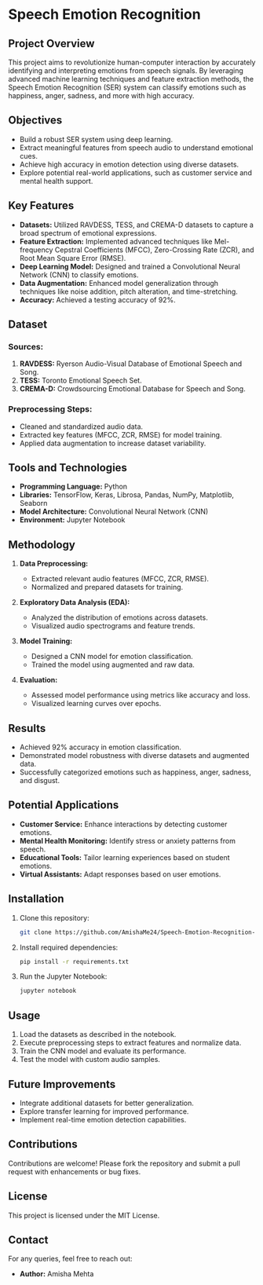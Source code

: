 # Speech Emotion Recognition

## Project Overview
This project aims to revolutionize human-computer interaction by accurately identifying and interpreting emotions from speech signals. By leveraging advanced machine learning techniques and feature extraction methods, the Speech Emotion Recognition (SER) system can classify emotions such as happiness, anger, sadness, and more with high accuracy.

## Objectives
- Build a robust SER system using deep learning.
- Extract meaningful features from speech audio to understand emotional cues.
- Achieve high accuracy in emotion detection using diverse datasets.
- Explore potential real-world applications, such as customer service and mental health support.

## Key Features
- **Datasets:** Utilized RAVDESS, TESS, and CREMA-D datasets to capture a broad spectrum of emotional expressions.
- **Feature Extraction:** Implemented advanced techniques like Mel-frequency Cepstral Coefficients (MFCC), Zero-Crossing Rate (ZCR), and Root Mean Square Error (RMSE).
- **Deep Learning Model:** Designed and trained a Convolutional Neural Network (CNN) to classify emotions.
- **Data Augmentation:** Enhanced model generalization through techniques like noise addition, pitch alteration, and time-stretching.
- **Accuracy:** Achieved a testing accuracy of 92%.

## Dataset
### Sources:
1. **RAVDESS:** Ryerson Audio-Visual Database of Emotional Speech and Song.
2. **TESS:** Toronto Emotional Speech Set.
3. **CREMA-D:** Crowdsourcing Emotional Database for Speech and Song.

### Preprocessing Steps:
- Cleaned and standardized audio data.
- Extracted key features (MFCC, ZCR, RMSE) for model training.
- Applied data augmentation to increase dataset variability.

## Tools and Technologies
- **Programming Language:** Python
- **Libraries:** TensorFlow, Keras, Librosa, Pandas, NumPy, Matplotlib, Seaborn
- **Model Architecture:** Convolutional Neural Network (CNN)
- **Environment:** Jupyter Notebook

## Methodology
1. **Data Preprocessing:**
   - Extracted relevant audio features (MFCC, ZCR, RMSE).
   - Normalized and prepared datasets for training.

2. **Exploratory Data Analysis (EDA):**
   - Analyzed the distribution of emotions across datasets.
   - Visualized audio spectrograms and feature trends.

3. **Model Training:**
   - Designed a CNN model for emotion classification.
   - Trained the model using augmented and raw data.

4. **Evaluation:**
   - Assessed model performance using metrics like accuracy and loss.
   - Visualized learning curves over epochs.

## Results
- Achieved 92% accuracy in emotion classification.
- Demonstrated model robustness with diverse datasets and augmented data.
- Successfully categorized emotions such as happiness, anger, sadness, and disgust.

## Potential Applications
- **Customer Service:** Enhance interactions by detecting customer emotions.
- **Mental Health Monitoring:** Identify stress or anxiety patterns from speech.
- **Educational Tools:** Tailor learning experiences based on student emotions.
- **Virtual Assistants:** Adapt responses based on user emotions.

## Installation
1. Clone this repository:
   ```bash
   git clone https://github.com/AmishaMe24/Speech-Emotion-Recognition-System.git
   ```
2. Install required dependencies:
   ```bash
   pip install -r requirements.txt
   ```
3. Run the Jupyter Notebook:
   ```bash
   jupyter notebook
   ```

## Usage
1. Load the datasets as described in the notebook.
2. Execute preprocessing steps to extract features and normalize data.
3. Train the CNN model and evaluate its performance.
4. Test the model with custom audio samples.

## Future Improvements
- Integrate additional datasets for better generalization.
- Explore transfer learning for improved performance.
- Implement real-time emotion detection capabilities.

## Contributions
Contributions are welcome! Please fork the repository and submit a pull request with enhancements or bug fixes.

## License
This project is licensed under the MIT License.

## Contact
For any queries, feel free to reach out:
- **Author:** Amisha Mehta
